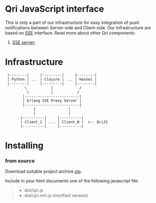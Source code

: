 Qri JavaScript interface
================================

This is only a part of our infrastructure for easy integration of push notifications between Server-side and Client-side. Our infrastructure are based on [SSE](http://www.w3.org/TR/eventsource/#abstract) interface.
Read more about other Qri components:

1. [SSE server](https://github.com/Orderry/orderry-qri);

Infrastructure
==============

```
 |--------|     |---------|     |--------|
 | Python | ... | Clojure | ... | Haskel |
 |--------|     |---------|     |--------|
         \           |            /
          \          |           /
        |-------------------------|
        | Erlang SSE Proxy Server |
        |-------------------------|
             |               |
             |               |
       |----------|     |----------|
       | Client_1 | ... | Client_N |  <-- QriJS
       |----------|     |----------|
```

Installing
==========

### from source

Download suitable project archive [zip](https://github.com/Orderry/qri-js/archive/master.zip).

Include in your html documents one of the following javascript file:

> -    dist/qri.js
> -    dist/qri.min.js (minified version)
